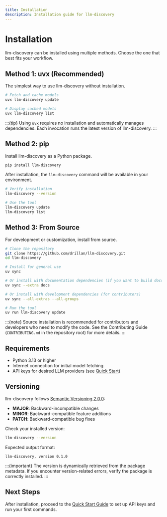 ```yaml
---
title: Installation
description: Installation guide for llm-discovery
---
```


# Installation

llm-discovery can be installed using multiple methods. Choose the one that best fits your workflow.

## Method 1: uvx (Recommended)

The simplest way to use llm-discovery without installation.

```bash
# Fetch and cache models
uvx llm-discovery update

# Display cached models
uvx llm-discovery list
```

:::{tip}
Using `uvx` requires no installation and automatically manages dependencies.
Each invocation runs the latest version of llm-discovery.
:::

## Method 2: pip

Install llm-discovery as a Python package.

```bash
pip install llm-discovery
```

After installation, the `llm-discovery` command will be available in your environment.

```bash
# Verify installation
llm-discovery --version

# Use the tool
llm-discovery update
llm-discovery list
```

## Method 3: From Source

For development or customization, install from source.

```bash
# Clone the repository
git clone https://github.com/drillan/llm-discovery.git
cd llm-discovery

# Install for general use
uv sync

# Or install with documentation dependencies (if you want to build docs)
uv sync --extra docs

# Or install with development dependencies (for contributors)
uv sync --all-extras --all-groups

# Run the tool
uv run llm-discovery update
```

:::{note}
Source installation is recommended for contributors and developers who need to modify the code.
See the Contributing Guide (`CONTRIBUTING.md` in the repository root) for more details.
:::

## Requirements

- Python 3.13 or higher
- Internet connection for initial model fetching
- API keys for desired LLM providers (see [Quick Start](quickstart.md))

## Versioning

llm-discovery follows [Semantic Versioning 2.0.0](https://semver.org/):

- **MAJOR**: Backward-incompatible changes
- **MINOR**: Backward-compatible feature additions
- **PATCH**: Backward-compatible bug fixes

Check your installed version:

```bash
llm-discovery --version
```

Expected output format:

```
llm-discovery, version 0.1.0
```

:::{important}
The version is dynamically retrieved from the package metadata.
If you encounter version-related errors, verify the package is correctly installed.
:::

## Next Steps

After installation, proceed to the [Quick Start Guide](quickstart.md) to set up API keys and run your first commands.
